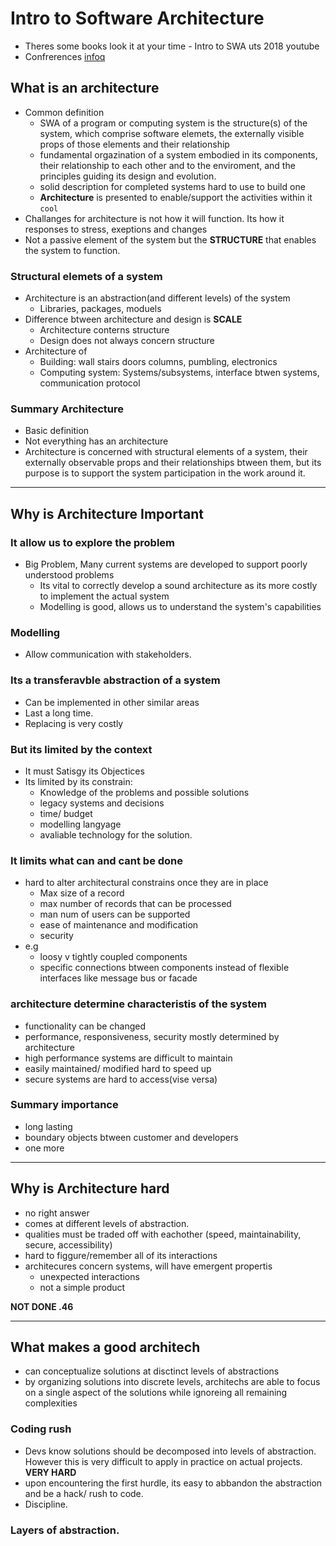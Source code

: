 # Intro to Software Architecture

- Theres some books look it at your time - Intro to SWA uts 2018 youtube
- Confrerences [infoq](www.infoq.com)

## What is an architecture

- Common definition
  - SWA of a program or computing system is the structure(s) of the system, which comprise software elemets, the externally visible props of those elements and their relationship
  - fundamental orgazination of a system embodied in its components, their relationship to each other and to the enviroment, and the principles guiding its design and evolution.
  - solid description for completed systems hard to use to build one
  - **Architecture** is presented to enable/support the activities within it `cool`
- Challanges for architecture is not how it will function. Its how it responses to stress, exeptions and changes
- Not a passive element of the system but the **STRUCTURE** that enables the system to function.

### Structural elemets of a system

- Architecture is an abstraction(and different levels) of the system
  - Libraries, packages, moduels
- Difference btween architecture and design is **SCALE**
  - Architecture conterns structure
  - Design does not always concern structure
- Architecture of
  - Building: wall stairs doors columns, pumbling, electronics
  - Computing system: Systems/subsystems, interface btwen systems, communication protocol

### Summary Architecture

- Basic definition
- Not everything has an architecture
- Architecture is concerned with structural elements of a system, their externally observable props and their relationships btween them, but its purpose is to support the system participation in the work around it.

---

## Why is Architecture Important

### It allow us to explore the problem

- Big Problem, Many current systems are developed to support poorly understood problems
  - Its vital to correctly develop a sound architecture as its more costly to implement the actual system
  - Modelling is good, allows us to understand the system's capabilities

### Modelling

- Allow communication with stakeholders.

### Its a transferavble abstraction of a system

- Can be implemented in other similar areas
- Last a long time.
- Replacing is very costly

### But its limited by the context

- It must Satisgy its Objectices
- Its limited by its constrain:
  - Knowledge of the problems and possible solutions
  - legacy systems and decisions
  - time/ budget
  - modelling langyage
  - avaliable technology for the solution.

### It limits what can and cant be done

- hard to alter architectural constrains once they are in place
  - Max size of a record
  - max number of records that can be processed
  - man num of users can be supported
  - ease of maintenance and modification
  - security
- e.g
  - loosy v tightly coupled components
  - specific connections btween components instead of flexible interfaces like message bus or facade

### architecture determine characteristis of the system

- functionality can be changed
- performance, responsiveness, security mostly determined by architecture
- high performance systems are difficult to maintain
- easily maintained/ modified hard to speed up
- secure systems are hard to access(vise versa)

### Summary importance

- long lasting
- boundary objects btween customer and developers
- one more

---

## Why is Architecture hard

- no right answer
- comes at different levels of abstraction.
- qualities must be traded off with eachother (speed, maintainability, secure, accessibility)
- hard to figgure/remember all of its interactions
- architecures concern systems, will have emergent propertis
  - unexpected interactions
  - not a simple product

**NOT DONE .46**

---

## What makes a good architech

- can conceptualize solutions at disctinct levels of abstractions
- by organizing solutions into discrete levels, architechs are able to focus on a single aspect of the solutions while ignoreing all remaining complexities

### Coding rush

- Devs know solutions should be decomposed into levels of abstraction. However this is very difficult to apply in practice on actual projects. **VERY HARD**
- upon encountering the first hurdle, its easy to abbandon the abstraction and be a hack/ rush to code.
- Discipline.

### Layers of abstraction.

